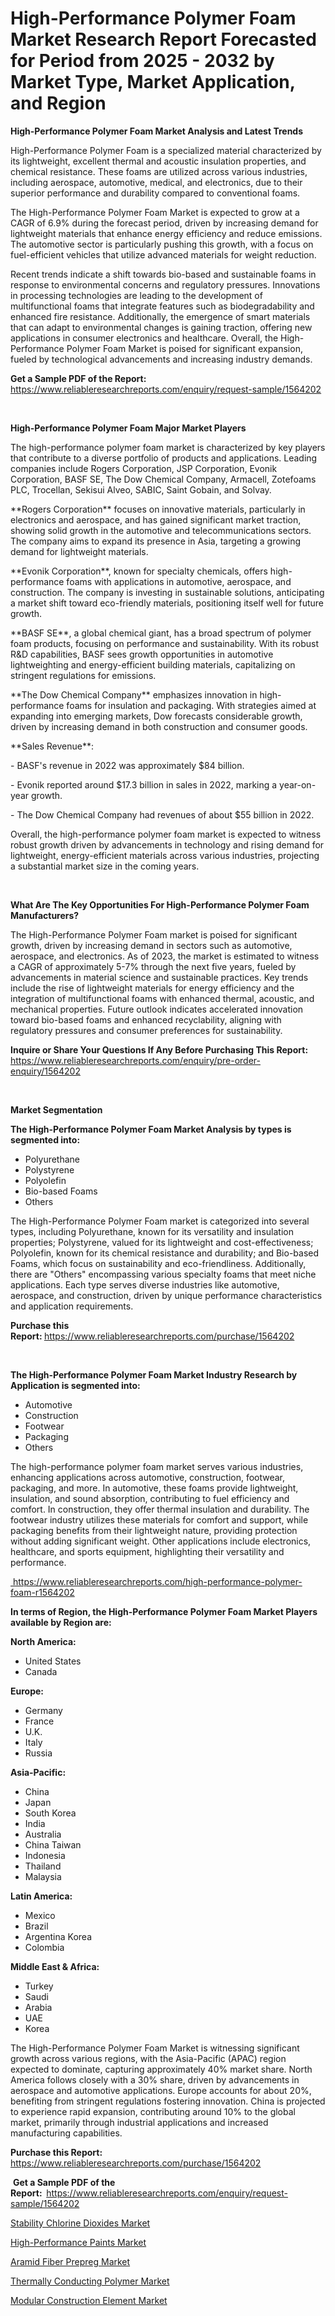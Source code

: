 <p><h1>High-Performance Polymer Foam Market Research Report Forecasted for Period from 2025 -  2032 by Market Type, Market Application, and Region</h1></p><p><strong>High-Performance Polymer Foam Market Analysis and Latest Trends</strong></p>
<p><p>High-Performance Polymer Foam is a specialized material characterized by its lightweight, excellent thermal and acoustic insulation properties, and chemical resistance. These foams are utilized across various industries, including aerospace, automotive, medical, and electronics, due to their superior performance and durability compared to conventional foams. </p><p>The High-Performance Polymer Foam Market is expected to grow at a CAGR of 6.9% during the forecast period, driven by increasing demand for lightweight materials that enhance energy efficiency and reduce emissions. The automotive sector is particularly pushing this growth, with a focus on fuel-efficient vehicles that utilize advanced materials for weight reduction. </p><p>Recent trends indicate a shift towards bio-based and sustainable foams in response to environmental concerns and regulatory pressures. Innovations in processing technologies are leading to the development of multifunctional foams that integrate features such as biodegradability and enhanced fire resistance. Additionally, the emergence of smart materials that can adapt to environmental changes is gaining traction, offering new applications in consumer electronics and healthcare. Overall, the High-Performance Polymer Foam Market is poised for significant expansion, fueled by technological advancements and increasing industry demands.</p></p>
<p><strong>Get a Sample PDF of the Report:&nbsp;</strong> <a href="https://www.reliableresearchreports.com/enquiry/request-sample/1564202?utm_campaign=28&utm_medium=2&utm_source=Github&utm_content=ia&utm_term=01022025&utm_id=high-performance-polymer-foam">https://www.reliableresearchreports.com/enquiry/request-sample/1564202</a></p>
<p>&nbsp;</p>
<p><strong>High-Performance Polymer Foam Major Market Players</strong></p>
<p><p>The high-performance polymer foam market is characterized by key players that contribute to a diverse portfolio of products and applications. Leading companies include Rogers Corporation, JSP Corporation, Evonik Corporation, BASF SE, The Dow Chemical Company, Armacell, Zotefoams PLC, Trocellan, Sekisui Alveo, SABIC, Saint Gobain, and Solvay.</p><p>**Rogers Corporation** focuses on innovative materials, particularly in electronics and aerospace, and has gained significant market traction, showing solid growth in the automotive and telecommunications sectors. The company aims to expand its presence in Asia, targeting a growing demand for lightweight materials.</p><p>**Evonik Corporation**, known for specialty chemicals, offers high-performance foams with applications in automotive, aerospace, and construction. The company is investing in sustainable solutions, anticipating a market shift toward eco-friendly materials, positioning itself well for future growth.</p><p>**BASF SE**, a global chemical giant, has a broad spectrum of polymer foam products, focusing on performance and sustainability. With its robust R&D capabilities, BASF sees growth opportunities in automotive lightweighting and energy-efficient building materials, capitalizing on stringent regulations for emissions.</p><p>**The Dow Chemical Company** emphasizes innovation in high-performance foams for insulation and packaging. With strategies aimed at expanding into emerging markets, Dow forecasts considerable growth, driven by increasing demand in both construction and consumer goods.</p><p>**Sales Revenue**: </p><p>- BASF's revenue in 2022 was approximately $84 billion.</p><p>- Evonik reported around $17.3 billion in sales in 2022, marking a year-on-year growth.</p><p>- The Dow Chemical Company had revenues of about $55 billion in 2022.</p><p>Overall, the high-performance polymer foam market is expected to witness robust growth driven by advancements in technology and rising demand for lightweight, energy-efficient materials across various industries, projecting a substantial market size in the coming years.</p></p>
<p>&nbsp;</p>
<p><strong>What Are The Key Opportunities For High-Performance Polymer Foam Manufacturers?</strong></p>
<p><p>The High-Performance Polymer Foam market is poised for significant growth, driven by increasing demand in sectors such as automotive, aerospace, and electronics. As of 2023, the market is estimated to witness a CAGR of approximately 5-7% through the next five years, fueled by advancements in material science and sustainable practices. Key trends include the rise of lightweight materials for energy efficiency and the integration of multifunctional foams with enhanced thermal, acoustic, and mechanical properties. Future outlook indicates accelerated innovation toward bio-based foams and enhanced recyclability, aligning with regulatory pressures and consumer preferences for sustainability.</p></p>
<p><strong>Inquire or Share Your Questions If Any Before Purchasing This Report:</strong> <a href="https://www.reliableresearchreports.com/enquiry/pre-order-enquiry/1564202?utm_campaign=28&utm_medium=2&utm_source=Github&utm_content=ia&utm_term=01022025&utm_id=high-performance-polymer-foam">https://www.reliableresearchreports.com/enquiry/pre-order-enquiry/1564202</a></p>
<p>&nbsp;</p>
<p><strong>Market Segmentation</strong></p>
<p><strong>The High-Performance Polymer Foam Market Analysis by types is segmented into:</strong></p>
<p><ul><li>Polyurethane</li><li>Polystyrene</li><li>Polyolefin</li><li>Bio-based Foams</li><li>Others</li></ul></p>
<p><p>The High-Performance Polymer Foam market is categorized into several types, including Polyurethane, known for its versatility and insulation properties; Polystyrene, valued for its lightweight and cost-effectiveness; Polyolefin, known for its chemical resistance and durability; and Bio-based Foams, which focus on sustainability and eco-friendliness. Additionally, there are "Others" encompassing various specialty foams that meet niche applications. Each type serves diverse industries like automotive, aerospace, and construction, driven by unique performance characteristics and application requirements.</p></p>
<p><strong>Purchase this Report:&nbsp;</strong><a href="https://www.reliableresearchreports.com/purchase/1564202?utm_campaign=28&utm_medium=2&utm_source=Github&utm_content=ia&utm_term=01022025&utm_id=high-performance-polymer-foam">https://www.reliableresearchreports.com/purchase/1564202</a></p>
<p>&nbsp;</p>
<p><strong>The High-Performance Polymer Foam Market Industry Research by Application is segmented into:</strong></p>
<p><ul><li>Automotive</li><li>Construction</li><li>Footwear</li><li>Packaging</li><li>Others</li></ul></p>
<p><p>The high-performance polymer foam market serves various industries, enhancing applications across automotive, construction, footwear, packaging, and more. In automotive, these foams provide lightweight, insulation, and sound absorption, contributing to fuel efficiency and comfort. In construction, they offer thermal insulation and durability. The footwear industry utilizes these materials for comfort and support, while packaging benefits from their lightweight nature, providing protection without adding significant weight. Other applications include electronics, healthcare, and sports equipment, highlighting their versatility and performance.</p></p>
<p><a href="https://www.reliableresearchreports.com/high-performance-polymer-foam-r1564202?utm_campaign=28&utm_medium=2&utm_source=Github&utm_content=ia&utm_term=01022025&utm_id=high-performance-polymer-foam">&nbsp;https://www.reliableresearchreports.com/high-performance-polymer-foam-r1564202</a></p>
<p><strong>In terms of Region, the High-Performance Polymer Foam Market Players available by Region are:</strong></p>
<p>
    <p> <strong> North America: </strong>
        <ul>
            <li>United States</li>
            <li>Canada</li>
        </ul>
        </p> 
    <p> <strong> Europe: </strong>
        <ul>
            <li>Germany</li>
            <li>France</li>
            <li>U.K.</li>
            <li>Italy</li>
            <li>Russia</li>
        </ul>
        </p> 
    <p> <strong> Asia-Pacific: </strong>
        <ul>
            <li>China</li>
            <li>Japan</li>
            <li>South Korea</li>
            <li>India</li>
            <li>Australia</li>
            <li>China Taiwan</li>
            <li>Indonesia</li>
            <li>Thailand</li>
            <li>Malaysia</li>
        </ul>
        </p> 
    <p> <strong> Latin America: </strong>
        <ul>
            <li>Mexico</li>
            <li>Brazil</li>
            <li>Argentina Korea</li>
            <li>Colombia</li>
        </ul>
        </p> 
    <p> <strong> Middle East & Africa: </strong>
        <ul>
            <li>Turkey</li>
            <li>Saudi</li>
            <li>Arabia</li>
            <li>UAE</li>
            <li>Korea</li>
        </ul>
    </p>
    </p>
<p><p>The High-Performance Polymer Foam Market is witnessing significant growth across various regions, with the Asia-Pacific (APAC) region expected to dominate, capturing approximately 40% market share. North America follows closely with a 30% share, driven by advancements in aerospace and automotive applications. Europe accounts for about 20%, benefiting from stringent regulations fostering innovation. China is projected to experience rapid expansion, contributing around 10% to the global market, primarily through industrial applications and increased manufacturing capabilities.</p></p>
<p><strong>Purchase this Report: </strong><a href="https://www.reliableresearchreports.com/purchase/1564202?utm_campaign=28&utm_medium=2&utm_source=Github&utm_content=ia&utm_term=01022025&utm_id=high-performance-polymer-foam">https://www.reliableresearchreports.com/purchase/1564202</a></p>
<p>&nbsp;<strong>Get a Sample PDF of the Report:&nbsp;&nbsp;</strong><a href="https://www.reliableresearchreports.com/enquiry/request-sample/1564202?utm_campaign=28&utm_medium=2&utm_source=Github&utm_content=ia&utm_term=01022025&utm_id=high-performance-polymer-foam">https://www.reliableresearchreports.com/enquiry/request-sample/1564202</a></p>
<p><strong></strong></p>
<p><p><a href="https://github.com/chikenmhamdi/Market-Research-Report-List-1/blob/main/stability-chlorine-dioxides-market.md?utm_campaign=28&utm_medium=2&utm_source=Github&utm_content=ia&utm_term=01022025&utm_id=high-performance-polymer-foam">Stability Chlorine Dioxides Market</a></p><p><a href="https://github.com/indrystar/Market-Research-Report-List-5/blob/main/high-performance-paints-market.md?utm_campaign=28&utm_medium=2&utm_source=Github&utm_content=ia&utm_term=01022025&utm_id=high-performance-polymer-foam">High-Performance Paints Market</a></p><p><a href="https://github.com/shewlisapsai/Market-Research-Report-List-1/blob/main/aramid-fiber-prepreg-market.md?utm_campaign=28&utm_medium=2&utm_source=Github&utm_content=ia&utm_term=01022025&utm_id=high-performance-polymer-foam">Aramid Fiber Prepreg Market</a></p><p><a href="https://github.com/hunanuzmez/Market-Research-Report-List-1/blob/main/thermally-conducting-polymer-market.md?utm_campaign=28&utm_medium=2&utm_source=Github&utm_content=ia&utm_term=01022025&utm_id=high-performance-polymer-foam">Thermally Conducting Polymer Market</a></p><p><a href="https://github.com/mriwacraane/Market-Research-Report-List-1/blob/main/modular-construction-element-market.md?utm_campaign=28&utm_medium=2&utm_source=Github&utm_content=ia&utm_term=01022025&utm_id=high-performance-polymer-foam">Modular Construction Element Market</a></p></p>